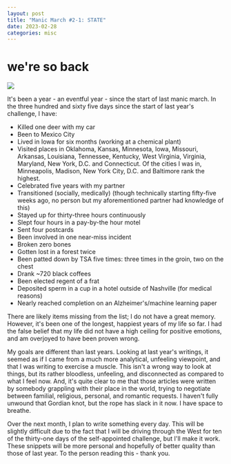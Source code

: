 ```yaml
---
layout: post
title: "Manic March #2-1: STATE"
date: 2023-02-28
categories: misc
---
```


# we're so back

<img src="https://hjelfman.com/mm1.jpeg" style="max-width: 100%">

It's been a year - an eventful year - since the start of last manic march. In the three hundred and sixty five days since the start of last year's challenge, I have:

- Killed one deer with my car
- Been to Mexico City
- Lived in Iowa for six months (working at a chemical plant)
- Visited places in Oklahoma, Kansas, Minnesota, Iowa, Missouri, Arkansas, Louisiana, Tennessee, Kentucky, West Virginia, Virginia, Maryland, New York, D.C. and Connecticut. Of the cities I was in, Minneapolis, Madison, New York City, D.C. and Baltimore rank the highest.
- Celebrated five years with my partner
- Transitioned (socially, medically) (though technically starting fifty-five weeks ago, no person but my aforementioned partner had knowledge of this)
- Stayed up for thirty-three hours continuously
- Slept four hours in a pay-by-the hour motel
- Sent four postcards
- Been involved in one near-miss incident
- Broken zero bones
- Gotten lost in a forest twice
- Been patted down by TSA five times: three times in the groin, two on the chest
- Drank ~720 black coffees
- Been elected regent of a frat
- Deposited sperm in a cup in a hotel outside of Nashville (for medical reasons)
- Nearly reached completion on an Alzheimer's/machine learning paper

There are likely items missing from the list; I do not have a great memory. However, it's been one of the longest, happiest years of my life so far. I had the false belief that my life did not have a high ceiling for positive emotions, and am overjoyed to have been proven wrong.

My goals are different than last years. Looking at last year's writings, it seemed as if I came from a much more analytical, unfeeling viewpoint, and that I was writing to exercise a muscle. This isn't a wrong way to look at things, but its rather bloodless, unfeeling, and disconnected as compared to what I feel now. And, it's quite clear to me that those articles were written by somebody grappling with their place in the world, trying to negotiate between familial, religious, personal, and romantic requests. I haven't fully unwound that Gordian knot, but the rope has slack in it now. I have space to breathe.

Over the next month, I plan to write something every day. This will be slightly difficult due to the fact that I will be driving through the West for ten of the thirty-one days of the self-appointed challenge, but I'll make it work. These snippets will be more personal and hopefully of better quality than those of last year. To the person reading this - thank you.
